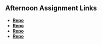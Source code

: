 ## Afternoon Assignment Links

* **[Repo](https://github.com/bjohnson93/burgerShack)**
* **[Repo](https://github.com/bjohnson93/greglistNode)**
* **[Repo](https://github.com/bjohnson93/daPLanets)**
* **[Repo](https://github.com/bjohnson93/<ASSIGNMENT_REPO>)**
